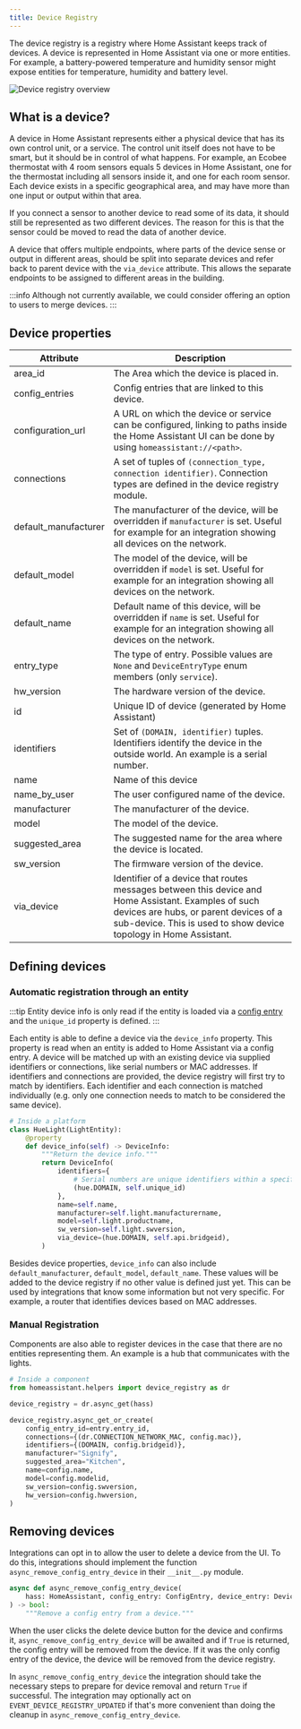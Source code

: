 ```yaml
---
title: Device Registry
---
```


The device registry is a registry where Home Assistant keeps track of devices. A device is represented in Home Assistant via one or more entities. For example, a battery-powered temperature and humidity sensor might expose entities for temperature, humidity and battery level.

<img class='invertDark'
  src='/img/en/device_registry/overview.png'
  alt='Device registry overview'
/>

## What is a device?

A device in Home Assistant represents either a physical device that has its own control unit, or a service. The control unit itself does not have to be smart, but it should be in control of what happens. For example, an Ecobee thermostat with 4 room sensors equals 5 devices in Home Assistant, one for the thermostat including all sensors inside it, and one for each room sensor. Each device exists in a specific geographical area, and may have more than one input or output within that area.

If you connect a sensor to another device to read some of its data, it should still be represented as two different devices. The reason for this is that the sensor could be moved to read the data of another device.

A device that offers multiple endpoints, where parts of the device sense or output in different areas, should be split into separate devices and refer back to parent device with the `via_device` attribute. This allows the separate endpoints to be assigned to different areas in the building.

:::info
Although not currently available, we could consider offering an option to users to merge devices.
:::

## Device properties

| Attribute            | Description   |
| -------------------- | ----------------------------------------------------------------------------------------------------------------------------------- |
| area_id              | The Area which the device is placed in.  |
| config_entries       | Config entries that are linked to this device.  |
| configuration_url    | A URL on which the device or service can be configured, linking to paths inside the Home Assistant UI can be done by using `homeassistant://<path>`. |
| connections          | A set of tuples of `(connection_type, connection identifier)`. Connection types are defined in the device registry module. |
| default_manufacturer | The manufacturer of the device, will be overridden if `manufacturer` is set. Useful for example for an integration showing all devices on the network. |
| default_model        | The model of the device, will be overridden if `model` is set. Useful for example for an integration showing all devices on the network. |
| default_name         | Default name of this device, will be overridden if `name` is set. Useful for example for an integration showing all devices on the network. |
| entry_type           | The type of entry. Possible values are `None` and `DeviceEntryType` enum members (only `service`). |
| hw_version           | The hardware version of the device.   |
| id                   | Unique ID of device (generated by Home Assistant) |
| identifiers          | Set of `(DOMAIN, identifier)` tuples. Identifiers identify the device in the outside world. An example is a serial number. |
| name                 | Name of this device |
| name_by_user         | The user configured name of the device. |
| manufacturer         | The manufacturer of the device. |
| model                | The model of the device. |
| suggested_area       | The suggested name for the area where the device is located. |
| sw_version           | The firmware version of the device.   |
| via_device           | Identifier of a device that routes messages between this device and Home Assistant. Examples of such devices are hubs, or parent devices of a sub-device. This is used to show device topology in Home Assistant. |

## Defining devices

### Automatic registration through an entity
:::tip
Entity device info is only read if the entity is loaded via a [config entry](config_entries_index.md) and the `unique_id` property is defined.
:::

Each entity is able to define a device via the `device_info` property. This property is read when an entity is added to Home Assistant via a config entry. A device will be matched up with an existing device via supplied identifiers or connections, like serial numbers or MAC addresses. If identifiers and connections are provided, the device registry will first try to match by identifiers. Each identifier and each connection is matched individually (e.g. only one connection needs to match to be considered the same device).

```python
# Inside a platform
class HueLight(LightEntity):
    @property
    def device_info(self) -> DeviceInfo:
        """Return the device info."""
        return DeviceInfo(
            identifiers={
                # Serial numbers are unique identifiers within a specific domain
                (hue.DOMAIN, self.unique_id)
            },
            name=self.name,
            manufacturer=self.light.manufacturername,
            model=self.light.productname,
            sw_version=self.light.swversion,
            via_device=(hue.DOMAIN, self.api.bridgeid),
        )
```

Besides device properties, `device_info` can also include `default_manufacturer`, `default_model`, `default_name`. These values will be added to the device registry if no other value is defined just yet. This can be used by integrations that know some information but not very specific. For example, a router that identifies devices based on MAC addresses.

### Manual Registration

Components are also able to register devices in the case that there are no entities representing them. An example is a hub that communicates with the lights.

```python
# Inside a component
from homeassistant.helpers import device_registry as dr

device_registry = dr.async_get(hass)

device_registry.async_get_or_create(
    config_entry_id=entry.entry_id,
    connections={(dr.CONNECTION_NETWORK_MAC, config.mac)},
    identifiers={(DOMAIN, config.bridgeid)},
    manufacturer="Signify",
    suggested_area="Kitchen",
    name=config.name,
    model=config.modelid,
    sw_version=config.swversion,
    hw_version=config.hwversion,
)
```

## Removing devices

Integrations can opt in to allow the user to delete a device from the UI. To do this, integrations should implement the function `async_remove_config_entry_device` in their `__init__.py` module.

```py
async def async_remove_config_entry_device(
    hass: HomeAssistant, config_entry: ConfigEntry, device_entry: DeviceEntry
) -> bool:
    """Remove a config entry from a device."""
```

When the user clicks the delete device button for the device and confirms it, `async_remove_config_entry_device` will be awaited and if `True` is returned, the config entry will be removed from the device. If it was the only config entry of the device, the device will be removed from the device registry.

In `async_remove_config_entry_device` the integration should take the necessary steps to prepare for device removal and return `True` if successful. The integration may optionally act on `EVENT_DEVICE_REGISTRY_UPDATED` if that's more convenient than doing the cleanup in `async_remove_config_entry_device`.
